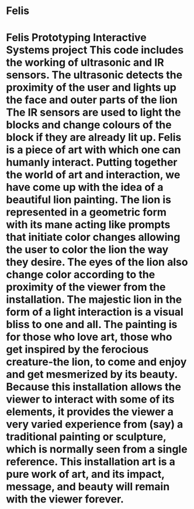 # Felis
# Felis Prototyping Interactive Systems project This  code includes the working of ultrasonic and IR sensors. The ultrasonic detects the proximity of the user and lights up the face and outer parts of the lion The IR sensors are used to light the blocks and change colours of the block if they are already lit up.   Felis is a piece of art with which one can humanly interact. Putting together the world of art and interaction, we have come up with the idea of a beautiful lion painting.    The lion is represented in a geometric form with its mane acting like prompts that initiate color changes allowing the user to color the lion the way they desire. The eyes of the lion also change color according to the proximity of the viewer from the installation.    The majestic lion in the form of a light interaction is a visual bliss to one and all. The painting is for those who love art, those who get inspired by the ferocious creature-the lion, to come and enjoy and get mesmerized by its beauty.  Because this installation allows the viewer to interact with some of its elements, it provides the viewer a very varied experience from (say) a traditional painting or sculpture, which is normally seen from a single reference.  This installation art is a pure work of art, and its impact, message, and beauty will remain with the viewer forever. 
